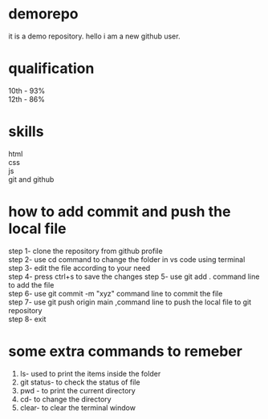 # demorepo
it is a demo repository.
hello i am a new github user.
# qualification 
10th - 93% <br>
12th - 86% 
# skills
html <br>
css <br>
js<br>
git and github <br>
# how to add commit and push the local file
step 1- clone the repository from github profile <br>
step 2- use cd <filename> command to change the folder in vs code using terminal <br>
step 3- edit the file according to your need <br>
step 4- press ctrl+s to save the changes
step 5- use git add . command line to add the file <br>
step 6- use git commit -m "xyz" command line to commit the file <br>
step 7- use git push origin main ,command line to push the local file to git repository <br>
step 8- exit <br>
# some extra commands to remeber
1. ls- used to print the items inside the folder <br>
2. git status- to check the status of file <br>
3. pwd - to print the current directory <br>
4. cd- to change the directory <br>
5. clear- to clear the terminal window <br>